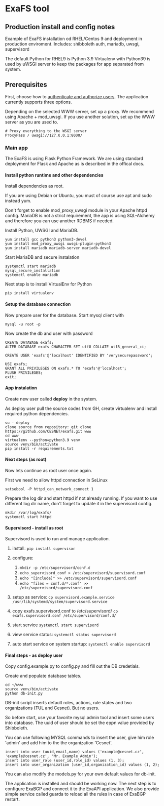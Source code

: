 # ExaFS tool
## Production install and config notes

Example of ExaFS installation od RHEL/Centos 9 and deployment in production enviroment. 
Includes: shibboleth auth, mariadb, uwsgi, supervisord

The default Python for RHEL9 is Python 3.9
Virtualenv with Python39 is used by uWSGI server to keep the packages for app separated from system.

## Prerequisites
First, choose how to [authenticate and authorize users](./AUTH.md). The application currently supports three options. 

Depending on the selected WWW server, set up a proxy. We recommend using Apache + mod_uwsgi. If you use another solution, set up the WWW server as you are used to. 

```
# Proxy everything to the WSGI server
ProxyPass / uwsgi://127.0.0.1:8000/
```

### Main app
The ExaFS is using Flask Python Framework. We are using standard deployment for Flask and Apache
as is described in the offical docs. 

#### Install python runtime and other dependencies 
Install dependencies as root. 

If you are using Debian or Ubuntu, you must of course use apt and sudo instead yum. 

Don't forget to enable mod_proxy_uwsgi module in your Apache httpd config. 
MariaDB is not a strict requirement, the app is using SQL-Alchemy and therefore you can use another RDBMS if needed.

Install Python, UWSGI and MariaDB.
```
yum install gcc python3 python3-devel
yum install mod_proxy_uwsgi uwsgi-plugin-python3
yum install mariadb mariadb-server mariadb-devel
```

Start MariaDB and secure instalation
```
systemctl start mariadb
mysql_secure_installation
systemctl enable mariadb
```

Next step is to install VirtualEnv for Python
```
pip install virtualenv
```

#### Setup the database connection

Now prepare user for the database. Start mysql client with
```
mysql -u root -p 
```
Now create the db and user with password
```
CREATE DATABASE exafs;
ALTER DATABASE exafs CHARACTER SET utf8 COLLATE utf8_general_ci;

CREATE USER 'exafs'@'localhost' IDENTIFIED BY 'verysecurepassword'; 

USE exafs;
GRANT ALL PRIVILEGES ON exafs.* TO 'exafs'@'localhost';
FLUSH PRIVILEGES;
exit;
```

#### App instalation
Create new user called **deploy** in the system.

As deploy user pull the source codes from GH, create virtualenv and install required python dependencies.
```
su - deploy
clone source from repository: git clone https://github.com/CESNET/exafs.git www
cd www
virtualenv --python=python3.9 venv
source venv/bin/activate
pip install -r requirements.txt
```

#### Next steps (as root)

Now lets continue as root user once again. 

First we need to allow httpd connection in SeLinux

```
setsebool -P httpd_can_network_connect 1
``` 

Prepare the log dir and start httpd if not already running.
If you want to use different log dir name, don't forget to update it in the supervisord config.

```
mkdir /var/log/exafs/
systemctl start httpd
```

#### Supervisord - install as root

Supervisord is used to run and manage application.

1. install:
   `pip install supervisor`
2. configure:
   1. `mkdir -p /etc/supervisord/conf.d`
   2. `echo_supervisord_conf > /etc/supervisord/supervisord.conf`
   3. `echo "[include]" >> /etc/supervisord/supervisord.conf`
   4. `echo "files = conf.d/*.conf" >> /etc/supervisord/supervisord.conf`
   
   
3. setup as service:
    `cp supervisord.example.service /usr/lib/systemd/system/supervisord.service`
4. copy exafs.supervisord.conf to /etc/supervisord/
  `cp exafs.supervisord.conf /etc/supervisord/conf.d/`
5. start service
   `systemctl start supervisord`
6. view service status:
   `systemctl status supervisord`
7. auto start service on system startup: 
   `systemctl enable supervisord`


#### Final steps - as deploy user

Copy config.example.py to config.py and fill out the DB credetials. 

Create and populate database tables.
```
cd ~/www
source venv/bin/activate
python db-init.py
```
DB-init script inserts default roles, actions, rule states and two organizations (TUL and Cesnet). But no users.

So before start, use your favorite mysql admin tool and insert some users into database. 
The uuid of user should be set the eppn value provided by Shibboleth. 

You can use following MYSQL commands to insert the user, give him role 'admin' and add him to the the organization 'Cesnet'.

```
insert into user (uuid,email,name) values ('example@cesnet.cz', 'example@cesnet.cz', 'Mr. Example Admin');
insert into user_role (user_id,role_id) values (1, 3);
insert into user_organization (user_id,organization_id) values (1, 2);
``` 
You can also modify the models.py for your own default values for db-init.

The application is installed and should be working now. The next step is to configure ExaBGP and connect it to the ExaAPI application. We also provide simple service called guarda to reload all the rules in case of ExaBGP restart.
